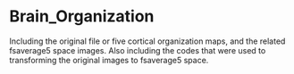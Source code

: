 # Brain_Organization

Including the original file or five cortical organization maps, and the related fsaverage5 space images. Also including the codes that were used to transforming the original images to fsaverage5 space.
